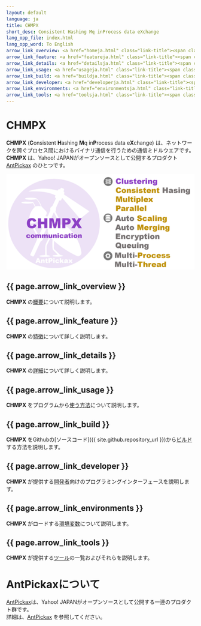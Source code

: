 ```yaml
---
layout: default
language: ja
title: CHMPX
short_desc: Consistent Hashing Mq inProcess data eXchange
lang_opp_file: index.html
lang_opp_word: To English
arrow_link_overview: <a href="homeja.html" class="link-title"><span class="arrow-base link-arrow-right"></span>概要</a>
arrow_link_feature: <a href="featureja.html" class="link-title"><span class="arrow-base link-arrow-right"></span>特徴</a>
arrow_link_details: <a href="detailsja.html" class="link-title"><span class="arrow-base link-arrow-right"></span>詳細</a>
arrow_link_usage: <a href="usageja.html" class="link-title"><span class="arrow-base link-arrow-right"></span>使い方</a>
arrow_link_build: <a href="buildja.html" class="link-title"><span class="arrow-base link-arrow-right"></span>ビルド</a>
arrow_link_developer: <a href="developerja.html" class="link-title"><span class="arrow-base link-arrow-right"></span>開発者</a>
arrow_link_environments: <a href="environmentsja.html" class="link-title"><span class="arrow-base link-arrow-right"></span>環境変数</a>
arrow_link_tools: <a href="toolsja.html" class="link-title"><span class="arrow-base link-arrow-right"></span>ツール</a>
---
```


# **CHMPX**
**CHMPX** (**C**onsistent **H**ashing **M**q in**P**rocess data e**X**change) は、ネットワークを跨ぐプロセス間におけるバイナリ通信を行うための通信ミドルウエアです。
**CHMPX** は、Yahoo! JAPANがオープンソースとして公開するプロダクト [AntPickax](https://antpick.ax/indexja.html) のひとつです。  

![CHMPX](images/top_chmpx.png)

## {{ page.arrow_link_overview }}
**CHMPX** の[概要](homeja.html)について説明します。  

## {{ page.arrow_link_feature }}
**CHMPX** の[特徴](featureja.html)について詳しく説明します。  

## {{ page.arrow_link_details }}
**CHMPX** の[詳細](detailsja.html)について詳しく説明します。  

## {{ page.arrow_link_usage }}
**CHMPX** をプログラムから[使う方法](usageja.html)について説明します。  

## {{ page.arrow_link_build }}
**CHMPX** をGithubの[ソースコード]({{ site.github.repository_url }})から[ビルド](buildja.html)する方法を説明します。

## {{ page.arrow_link_developer }}
**CHMPX** が提供する[開発者](developerja.html)向けのプログラミングインターフェースを説明します。

## {{ page.arrow_link_environments }}
**CHMPX** がロードする[環境変数](environmentsja.html)について説明します。

## {{ page.arrow_link_tools }}
**CHMPX** が提供する[ツール](toolsja.html)の一覧およびそれらを説明します。

# **AntPickaxについて**
[AntPickax](https://antpick.ax/indexja.html)は、Yahoo! JAPANがオープンソースとして公開する一連のプロダクト群です。  
詳細は、[AntPickax](https://antpick.ax/indexja.html) を参照してください。
